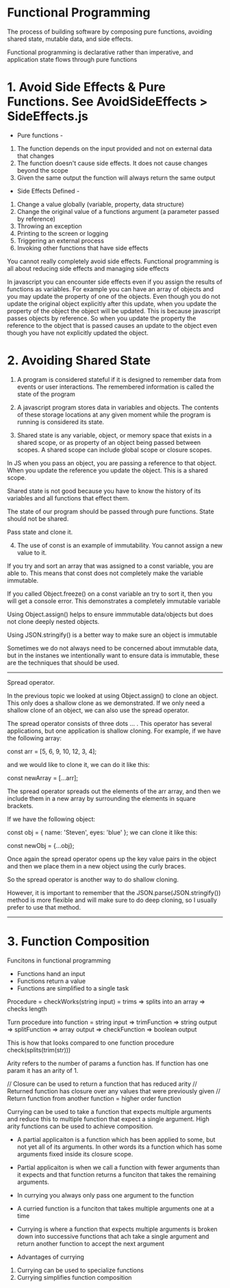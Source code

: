 
# Functional Programming
The process of building software by composing pure functions, avoiding shared state, mutable data, and side effects. 

Functional programming is declarative rather than imperative, and application state flows through pure functions

# 1. Avoid Side Effects & Pure Functions. See AvoidSideEffects > SideEffects.js
- Pure functions -
1. The function depends on the input provided and not on external data that changes 
2. The function doesn't cause side effects. It does not cause changes beyond the scope
3. Given the same output the function will always return the same output

- Side Effects Defined -
1. Change a value globally (variable, property, data structure)
2. Change the original value of a functions argument (a parameter passed by reference)
3. Throwing an exception
4. Printing to the screen or logging
5. Triggering an external process
6. Invoking other functions that have side effects

You cannot really completely avoid side effects. Functional programming is all about reducing side effects and managing side effects

In javascript you can encounter side effects even if you assign the results of functions as variables. For example you can have an array of objects and you may update the property of one of the objects. Even though you do not update the original object explicitly after this update, when you update the property of the object the object will be updated. This is because javascript passes objects by reference. So when you update the property the reference to the object that is passed causes an update to the object even though you have not explicitly updated the object. 

# 2. Avoiding Shared State
1. A program is considered stateful if it is designed to remember data from events or user interactions. The remembered information is called the state of the program

2. A javascript program stores data in variables and objects. The contents of these storage locations at any given moment while the program is running is considered its state.

3. Shared state is any variable, object, or memory space that exists in a shared scope, or as property of an object being passed between scopes. A shared scope can include global scope or closure scopes. 

In JS when you pass an object, you are passing a reference to that object. When you update the reference you update the object. This is a shared scope.

Shared state is not good because you have to know the history of its variables and all functions that effect them.

The state of our program should be passed through pure functions. State should not be shared. 

Pass state and clone it.

4. The use of const is an example of immutability. You cannot assign a new value to it. 

If you try and sort an array that was assigned to a const variable, you are able to. This means that const does not completely make the variable immutable. 

If you called Object.freeze() on a const variable an try to sort it, then you will get a console error. This demonstrates a completely immutable variable

Using Object.assign() helps to ensure immmutable data/objects but does not clone deeply nested objects.

Using JSON.stringify() is a better way to make sure an object is immutable 

Sometimes we do not always need to be concerned about immutable data, but in the instanes we intentionally want to ensure data is immutable, these are the techniques that should be used.

------
Spread operator. 

In the previous topic we looked at using Object.assign() to clone an object. This only does a shallow clone as we demonstrated. If we only need a shallow clone of an object, we can also use the spread operator.

The spread operator consists of three dots ... . This operator has several applications, but one application is shallow cloning. For example, if we have the following array:

const arr = [5, 6, 9, 10, 12, 3, 4];

and we would like to clone it, we can do it like this:

const newArray = [...arr];

The spread operator spreads out the elements of the arr array, and then we include them in a new array by surrounding the elements in square brackets.

If we have the following object:

const obj = {
  name: 'Steven',
  eyes: 'blue'
};
we can clone it like this:

const newObj = {...obj};

Once again the spread operator opens up the key value pairs in the object and then we place them in a new object using the curly braces.

So the spread operator is another way to do shallow cloning.

However, it is important to remember that the JSON.parse(JSON.stringify()) method is more flexible and will make sure to do deep cloning, so I usually prefer to use that method.

------

# 3. Function Composition

Funcitons in functional programming
- Functions hand an input
- Functions return a value
- Functions are simplified to a single task

Procedure = checkWorks(string input) = trims => splits into an array => checks length

Turn procedure into function = string input => trimFunction => string output => splitFunction => array output => checkFunction => boolean output

This is how that looks compared to one function procedure
check(splits(trim(str)))

Arity refers to the number of params a function has. If function has one param it has an arity of 1. 

// Closure can be used to return a function that has reduced arity
// Returned function has closure over any values that were previously given
// Return function from another function = higher order function

Currying can be used to take a function that expects multiple arguments and reduce this to multiple function that expect a single argument. High arity functions can be used to achieve composition. 

- A partial applicaiton is a function which has been applied to some, but not yet all of its arguments. In other words its a function which has some arguments fixed inside its closure scope.

- Partial applicaiton is when we call a function with fewer arguments than it expects and that function returns a funciton that takes the remaining arguments. 

- In currying you always only pass one argument to the function

- A curried function is a funciton that takes multiple arguments one at a time

- Currying is where a function that expects multiple arguments is broken down into successive functions that ach take a single argument and return another function to accept the next argument

- Advantages of currying
1. Currying can be used to specialize functions
2. Currying simplifies function composition